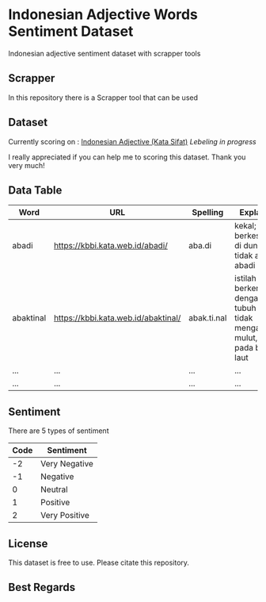 # Indonesian Adjective Words Sentiment Dataset

Indonesian adjective sentiment dataset with scrapper tools

## Scrapper

In this repository there is a Scrapper tool that can be used

## Dataset

Currently scoring on : [Indonesian Adjective (Kata Sifat)](https://scoring.eiproject.live/indonesian-adjective) *Lebeling in progress*

I really appreciated if you can help me to scoring this dataset. Thank you very much!

## Data Table

| Word | URL | Spelling | Explanation | Sentiment |
| ---- | --- | -------- | ----------- | --------- |
| abadi | <https://kbbi.kata.web.id/abadi/> | aba.di | kekal; tidak berkesudahan: di dunia ini tidak ada yang abadi | 2 |
| abaktinal | <https://kbbi.kata.web.id/abaktinal/> | abak.ti.nal | istilah biologi berkenaan dengan sisi tubuh yang tidak mengandung mulut, seperti pada binatang laut | 0 |
| ... | ... | ... | ... | ... |
| ... | ... | ... | ... | ... |

## Sentiment

There are 5 types of sentiment

| Code | Sentiment |
| ---- | --------- |
| -2 | Very Negative |
| -1 | Negative |
| 0 | Neutral |
| 1 | Positive |
| 2 | Very Positive |

## License

This dataset is free to use. Please citate this repository.

## Best Regards
